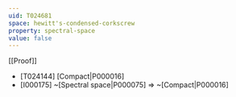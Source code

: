 ```yaml
---
uid: T024681
space: hewitt's-condensed-corkscrew
property: spectral-space
value: false
---
```

[[Proof]]

* [T024144] [Compact|P000016]
* [I000175] ~[Spectral space|P000075] => ~[Compact|P000016]


